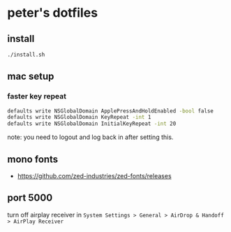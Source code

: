 # peter's dotfiles

## install

```bash
./install.sh
```

## mac setup

### faster key repeat

```bash
defaults write NSGlobalDomain ApplePressAndHoldEnabled -bool false
defaults write NSGlobalDomain KeyRepeat -int 1
defaults write NSGlobalDomain InitialKeyRepeat -int 20
```

note: you need to logout and log back in after setting this.

## mono fonts

- https://github.com/zed-industries/zed-fonts/releases

## port 5000

turn off airplay receiver in `System Settings > General > AirDrop & Handoff > AirPlay Receiver`
